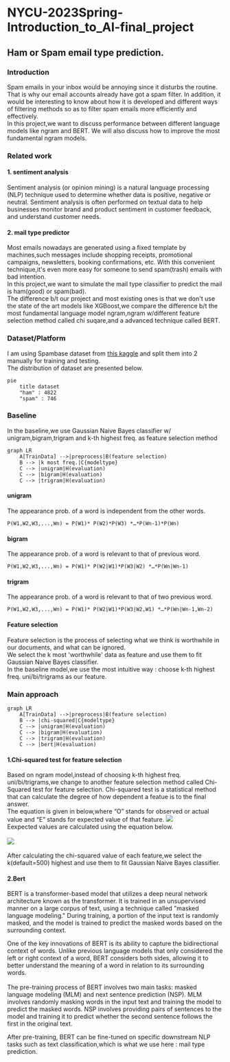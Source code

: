 # NYCU-2023Spring-Introduction_to_AI-final_project
## Ham or Spam email type prediction.
### Introduction
Spam emails in your inbox would be annoying since it disturbs the routine. That is why our email accounts already have got a spam filter. In addition, it would be interesting to know about how it is developed and different ways of filtering methods so as to filter spam emails more efficiently and effectively.  
In this project,we want to discuss performance between different language models like ngram and BERT. We will also discuss how to improve the most fundamental ngram models.
### Related work
#### 1. sentiment analysis
Sentiment analysis (or opinion mining) is a natural language processing (NLP) technique used to determine whether data is positive, negative or neutral. Sentiment analysis is often performed on textual data to help businesses monitor brand and product sentiment in customer feedback, and understand customer needs.    
#### 2. mail type predictor  
Most emails nowadays are generated using a fixed template by machines,such messages include shopping receipts, promotional campaigns, newsletters, booking confirmations, etc. With this convenient technique,it's even more easy for someone to send spam(trash) emails with bad intention.  
In this project,we want to simulate the mail type classifier to predict the mail is ham(good) or spam(bad).  
The difference b/t our project and most existing ones is that we don't use the state of the art models like XGBoost,we compare the difference b/t the most fundamental language model ngram,ngram w/different feature selection method called chi suqare,and a advanced technique called BERT.  

### Dataset/Platform
I am using Spambase dataset from [this kaggle](https://www.kaggle.com/datasets/nittalasatyasrinivas/smsspamcollectiontsv) and split them into 2 manually for training and testing.  
The distribution of dataset are presented below.  
```mermaid
pie
    title dataset
    "ham" : 4822
    "spam" : 746
```

### Baseline
In the baseline,we use Gaussian Naive Bayes classifier w/ unigram,bigram,trigram and k-th highest freq. as feature selection method 
```mermaid
graph LR
    A[TrainData] -->|preprocess|B(feature selection)
    B --> |k most freq.|C{modeltype}
    C --> |unigram|H(evaluation)
    C --> |bigram|H(evaluation)
    C --> |trigram|H(evaluation)
```
#### unigram
The appearance prob. of a word is independent from the other words.
```
P(W1,W2,W3,...,Wn) = P(W1)* P(W2)*P(W3) *…*P(Wn-1)*P(Wn)
```
#### bigram
The appearance prob. of a word is relevant to that of previous word.
```
P(W1,W2,W3,...,Wn) = P(W1)* P(W2|W1)*P(W3|W2) *…*P(Wn|Wn-1)
```
#### trigram
The appearance prob. of a word is relevant to that of two previous word.
```
P(W1,W2,W3,...,Wn) = P(W1)* P(W2|W1)*P(W3|W2,W1) *…*P(Wn|Wn-1,Wn-2)
```
#### Feature selection
Feature selection is the process of selecting what we think is worthwhile in our documents, and what can be ignored.  
We select the k most 'worthwhile' data as feature and use them to fit Gaussian Naive Bayes classifier.  
In the baseline model,we use the most intuitive way : choose k-th highest freq. uni/bi/trigrams as our feature.  

### Main approach
```mermaid
graph LR
    A[TrainData] -->|preprocess|B(feature selection)
    B --> |chi-squared|C{modeltype}
    C --> |unigram|H(evaluation)
    C --> |bigram|H(evaluation)
    C --> |trigram|H(evaluation)
    C --> |bert|H(evaluation)
```
#### 1.Chi-squared test for feature selection  
Based on ngram model,instead of choosing k-th highest freq. uni/bi/trigrams,we change to another feature selection method called  Chi-Squared test for feature selection.
Chi-squared test is a statistical method that can calculate the degree of how dependent a featue is to the final answer.  
The equation is given in below,where “O” stands for observed or actual value and “E” stands for expected value of that feature. 
![](https://imgur.com/dKWbGLb.jpg)  
Eexpected values are calculated using the equation below.<br/><br/>
![](https://imgur.com/kTYd2Ds.jpg)<br/><br/>
After calculating the chi-squared value of each feature,we select the k(default=500) highest and use them to fit Gaussian Naive Bayes classifier.
#### 2.Bert
BERT is a transformer-based model that utilizes a deep neural network architecture known as the transformer. It is trained in an unsupervised manner on a large corpus of text, using a technique called "masked language modeling." During training, a portion of the input text is randomly masked, and the model is trained to predict the masked words based on the surrounding context.

One of the key innovations of BERT is its ability to capture the bidirectional context of words. Unlike previous language models that only considered the left or right context of a word, BERT considers both sides, allowing it to better understand the meaning of a word in relation to its surrounding words.<br/><br/>
The pre-training process of BERT involves two main tasks: masked language modeling (MLM) and next sentence prediction (NSP). MLM involves randomly masking words in the input text and training the model to predict the masked words. NSP involves providing pairs of sentences to the model and training it to predict whether the second sentence follows the first in the original text.

After pre-training, BERT can be fine-tuned on specific downstream NLP tasks such as text classification,which is what we use here : mail type prediction.
